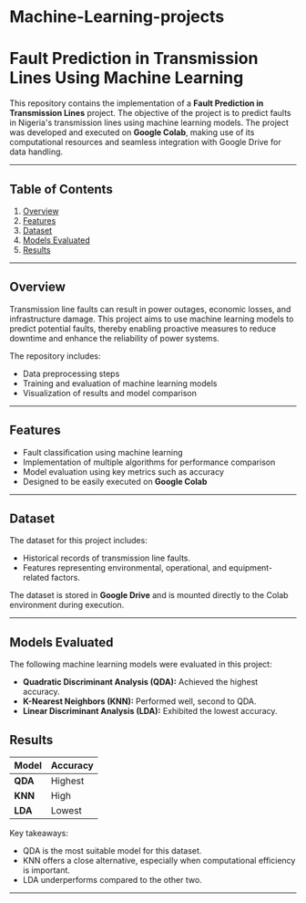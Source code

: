 # Machine-Learning-projects
# Fault Prediction in Transmission Lines Using Machine Learning  

This repository contains the implementation of a **Fault Prediction in Transmission Lines** project. The objective of the project is to predict faults in Nigeria's transmission lines using machine learning models. The project was developed and executed on **Google Colab**, making use of its computational resources and seamless integration with Google Drive for data handling.

---

## Table of Contents

1. [Overview](#overview)
2. [Features](#features)
3. [Dataset](#dataset)
4. [Models Evaluated](#models-evaluated)
5. [Results](#results)

---

## Overview

Transmission line faults can result in power outages, economic losses, and infrastructure damage. This project aims to use machine learning models to predict potential faults, thereby enabling proactive measures to reduce downtime and enhance the reliability of power systems.

The repository includes:
- Data preprocessing steps
- Training and evaluation of machine learning models
- Visualization of results and model comparison

---

## Features

- Fault classification using machine learning
- Implementation of multiple algorithms for performance comparison
- Model evaluation using key metrics such as accuracy
- Designed to be easily executed on **Google Colab**

---

## Dataset

The dataset for this project includes:
- Historical records of transmission line faults.
- Features representing environmental, operational, and equipment-related factors.

The dataset is stored in **Google Drive** and is mounted directly to the Colab environment during execution.

---

## Models Evaluated

The following machine learning models were evaluated in this project:
- **Quadratic Discriminant Analysis (QDA):** Achieved the highest accuracy.
- **K-Nearest Neighbors (KNN):** Performed well, second to QDA.
- **Linear Discriminant Analysis (LDA):** Exhibited the lowest accuracy.



## Results

| Model                | Accuracy  |  
|----------------------|-----------|  
| **QDA**              | Highest   |  
| **KNN**              | High      |  
| **LDA**              | Lowest    |  

Key takeaways:
- QDA is the most suitable model for this dataset.
- KNN offers a close alternative, especially when computational efficiency is important.
- LDA underperforms compared to the other two.

---



